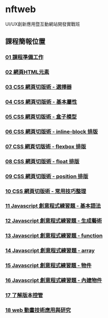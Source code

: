 # nftweb
UI/UX創新應用暨互動網站開發實戰班

## 課程簡報位置
### [01 課程準備工作](https://docs.google.com/presentation/d/1Ciwkh5IC1d2nhsyS5tor4xOfqu933u1ISjRK_el0wBM/edit?usp=sharing)
### [02 網頁HTML元素](https://docs.google.com/presentation/d/124ZzSSEUAaQJzl40BGlcceGvu90By2vahT5jaAybED0/edit?usp=sharing)
### [03 CSS 網頁切版術 - 選擇器](https://docs.google.com/presentation/d/1xHWgssroxasDWEu5IvyqpwmQ3oDM153igYBab1ktnzc/edit?usp=sharing)
### [04 CSS 網頁切版術 - 基本屬性](https://docs.google.com/presentation/d/1PaH9Dwj0kTFobL-S83l2x1AtwOiZoPrWfZC60f_NUgs/edit?usp=sharing)
### [05 CSS 網頁切版術 - 盒子模型](https://docs.google.com/presentation/d/1NStmXqBH5rLU-85vBdfoSZQP-AaLWyTbs7EXwhftf2M/edit?usp=sharing)
### [06 CSS 網頁切版術 - inline-block 排版](https://docs.google.com/presentation/d/1P95_hBKRUEYYAdCCTdUOKSMYx3qKKwJQnSIJXDn_7yA/edit?usp=sharing)
### [07 CSS 網頁切版術 - flexbox 排版](https://docs.google.com/presentation/d/1rDbJ0BbgMVTWXUtiBYpLirLE27dNROVuNxmHPn_OcOw/edit?usp=sharing)
### [08 CSS 網頁切版術 - float 排版](https://docs.google.com/presentation/d/1K2791FHGLZXd2gbDKJCDANX0KltR4ZTm0yHS3lu5Q1I/edit?usp=sharing)
### [09 CSS 網頁切版術 - position 排版](https://docs.google.com/presentation/d/1y4eGj7x37aA-QePayDt5FnvkcWu3z_uMv2KAybVFGXU/edit?usp=sharing)
### [10 CSS 網頁切版術 - 常用技巧整理](https://docs.google.com/presentation/d/1Ylnq5hUXvmQTGg8VttfwoZLx0SZzcPUm1dBdJuMyMWg/edit?usp=sharing)
### [11 Javascript 創意程式練習題 - 基本語法](https://docs.google.com/presentation/d/1NXmIaZHEyYaTfH2UkBGT940uX8fVglcXt_yOHRqVm1I/edit?usp=sharing)
### [12 Javascript 創意程式練習題 - 生成藝術](https://docs.google.com/presentation/d/1T5cvh-LZg-vYq8hQgd99vgA6lQGFOTa5hpWix_ZqVKE/edit?usp=sharing)
### [13 Javascript 創意程式練習題 - function](https://docs.google.com/presentation/d/1qI8-Z0R0BZJ_BoadZWBV9SY2TLXgw1TjXJ0-LKyzJmA/edit?usp=sharing)
### [14 Javascript 創意程式練習題 - array ](https://docs.google.com/presentation/d/1gSOFJ_hS_FjKfhv6GE71VH__PXlo-VAKSA0m-X6tOYk/edit?usp=sharing)
### [15 Javascript 創意程式練習題 - 物件 ](https://docs.google.com/presentation/d/1TiZILDGhvjcjZ2ggBPlvx6y5Ky_cM27bWBb0pTj8V9Y/edit#slide=id.g25a88267e46_0_0)
### [16 Javascript 創意程式練習題 - 內建物件](https://docs.google.com/presentation/d/1_nYnisdMsaGvcRvr2V261YZhr9oPrie6OK672FGjZpM/edit?usp=sharing)
### [17 了解版本控管](https://docs.google.com/presentation/d/1ZsHeq90WHfhKPU7UQtRuEHJ5Ki2OasdN_sQsnH2ksW8/)
### [18 web 動畫技術應用與研究](https://docs.google.com/presentation/d/1sh851jgAk4PxVCUCJtvMtO67PMg4dY42MKlvmk3i-fk/edit?usp=sharing)


